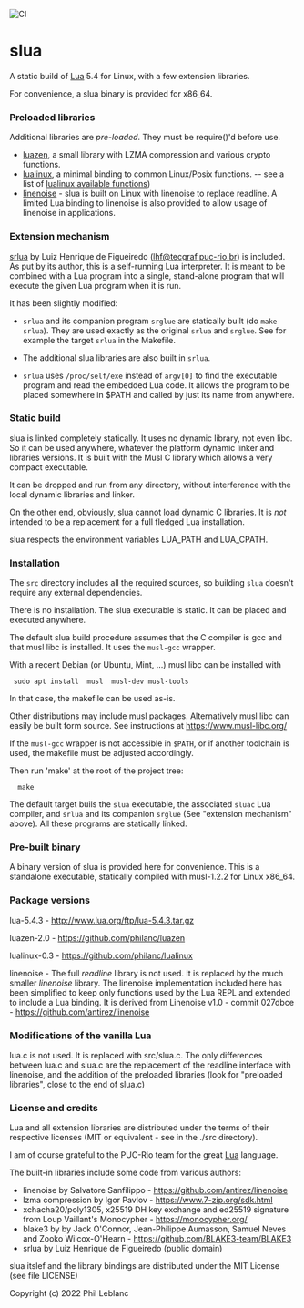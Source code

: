 ![CI](https://github.com/philanc/slua/workflows/CI/badge.svg)

# slua

A static build of [Lua](http://www.lua.org/) 5.4 for Linux, with a few extension libraries.

For convenience, a slua binary is provided for x86_64.

### Preloaded libraries

Additional libraries are *pre-loaded*. They must be require()'d before use.

- [luazen](https://github.com/philanc/luazen), a small library with LZMA compression and various crypto functions.
- [lualinux](https://github.com/philanc/lualinux), a minimal binding to common Linux/Posix functions. -- see a list of [lualinux available functions](https://github.com/philanc/lualinux#available-functions))
- [linenoise](src/linenoise.md) - slua is built on Linux with linenoise to replace readline. A limited Lua binding to linenoise is also provided to allow usage of linenoise in applications.


### Extension mechanism

[srlua](https://webserver2.tecgraf.puc-rio.br/~lhf/ftp/lua/#srlua) by Luiz Henrique de Figueiredo (lhf@tecgraf.puc-rio.br) is included. As put by its author, this is a self-running Lua interpreter.  It is meant to be combined with a Lua program  into a single, stand-alone program that  will execute the given Lua program when it is run.

It has been slightly modified:

* `srlua` and its companion program `srglue` are statically built (do `make srlua`). They are used exactly as the original `srlua` and `srglue`. See for example the target `srlua` in the Makefile.

* The additional slua libraries are also built in `srlua`.

* `srlua` uses `/proc/self/exe` instead of `argv[0]` to find the executable program and read the embedded Lua code. It allows the program to be placed somewhere in $PATH and called by just its name from anywhere. 


### Static build

slua is linked completely statically. It uses no dynamic library, not even libc.  So it can be used anywhere, whatever the platform dynamic linker and libraries versions. It is built with the Musl C library which allows a very compact executable. 

It can be dropped and run from any directory, without interference with the local dynamic libraries and linker.  

On the other end, obviously, slua cannot load dynamic C libraries. It is *not* intended to be a replacement for a full fledged Lua installation.

slua respects the environment variables LUA_PATH and LUA_CPATH.

### Installation

The `src` directory includes all the required sources, so building `slua` doesn't require any external dependencies.

There is no installation. The slua executable is static. It can be placed and executed anywhere. 

The default slua build procedure assumes that the C compiler is gcc and that musl libc is installed. It uses the `musl-gcc`  wrapper.

With a recent Debian (or Ubuntu, Mint, ...) musl libc can be installed with
```
 sudo apt install  musl  musl-dev musl-tools
 ```
 
 In that case, the makefile can be used as-is.
 
Other distributions may include musl packages. Alternatively musl libc can easily be built  form source. See instructions at https://www.musl-libc.org/

If the `musl-gcc` wrapper is not accessible in `$PATH`, or if another toolchain is used, the makefile must be adjusted accordingly.

Then run 'make' at the root of the project tree:
```
  make
```

The default target buils the `slua` executable, the associated `sluac` Lua compiler, and `srlua` and its companion `srglue` (See "extension mechanism" above). All these programs are statically linked.

### Pre-built binary

A binary version of slua is provided here for convenience. This is a standalone executable, statically compiled with musl-1.2.2 for Linux x86_64.

### Package versions

lua-5.4.3 - http://www.lua.org/ftp/lua-5.4.3.tar.gz

luazen-2.0 - https://github.com/philanc/luazen

lualinux-0.3 - https://github.com/philanc/lualinux

linenoise - The full *readline* library is not used. It is replaced by the much smaller *linenoise* library.  The linenoise implementation included here has been simplified to keep only functions used by the Lua REPL and extended to include a Lua binding. It is derived from Linenoise v1.0 - commit 027dbce - https://github.com/antirez/linenoise

### Modifications of the vanilla Lua

lua.c is not used. It is replaced with src/slua.c. The only differences between lua.c and slua.c are the replacement of the readline interface with linenoise, and the addition of the preloaded libraries (look for "preloaded libraries", close to the end of slua.c)

### License and credits

Lua and all extension libraries are distributed under the terms of their respective licenses (MIT or equivalent - see in the ./src directory).

I am of course grateful to the PUC-Rio team for the great [Lua](http://www.lua.org/) language.

The built-in libraries include some code from various authors:
- linenoise by Salvatore Sanfilippo - https://github.com/antirez/linenoise
- lzma compression by Igor Pavlov - https://www.7-zip.org/sdk.html
- xchacha20/poly1305, x25519 DH key exchange and ed25519 signature from Loup Vaillant's Monocypher -  https://monocypher.org/
- blake3 by by Jack O'Connor, Jean-Philippe Aumasson, Samuel Neves and Zooko Wilcox-O'Hearn - https://github.com/BLAKE3-team/BLAKE3
- srlua by Luiz Henrique de Figueiredo (public domain)

slua itslef and the library bindings are distributed under the MIT License (see file LICENSE)

Copyright (c) 2022  Phil Leblanc 



